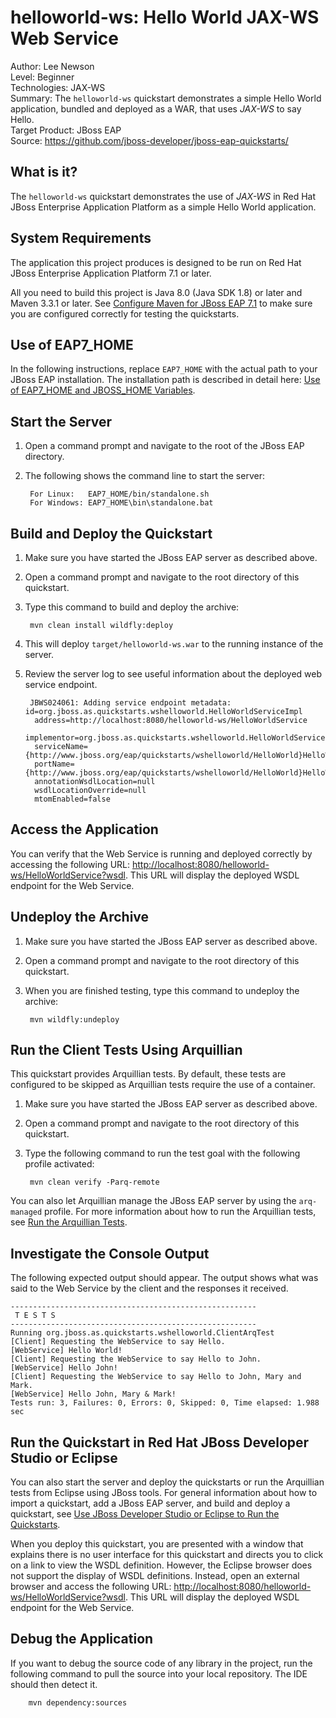 # helloworld-ws: Hello World JAX-WS Web Service



Author: Lee Newson  
Level: Beginner  
Technologies: JAX-WS  
Summary: The `helloworld-ws` quickstart demonstrates a simple Hello World application, bundled and deployed as a WAR, that uses *JAX-WS* to say Hello.  
Target Product: JBoss EAP  
Source: <https://github.com/jboss-developer/jboss-eap-quickstarts/>  

## What is it?


The `helloworld-ws` quickstart demonstrates the use of *JAX-WS* in Red Hat JBoss Enterprise Application Platform as a simple Hello World application.

## System Requirements

The application this project produces is designed to be run on Red Hat JBoss Enterprise Application Platform 7.1 or later.

All you need to build this project is Java 8.0 (Java SDK 1.8) or later and Maven 3.3.1 or later. See [Configure Maven for JBoss EAP 7.1](https://github.com/jboss-developer/jboss-developer-shared-resources/blob/master/guides/CONFIGURE_MAVEN_JBOSS_EAP7.md#configure-maven-to-build-and-deploy-the-quickstarts) to make sure you are configured correctly for testing the quickstarts.


## Use of EAP7_HOME

In the following instructions, replace `EAP7_HOME` with the actual path to your JBoss EAP installation. The installation path is described in detail here: [Use of EAP7_HOME and JBOSS_HOME Variables](https://github.com/jboss-developer/jboss-developer-shared-resources/blob/master/guides/USE_OF_EAP7_HOME.md#use-of-eap_home-and-jboss_home-variables).


## Start the Server

1. Open a command prompt and navigate to the root of the JBoss EAP directory.
2. The following shows the command line to start the server:

        For Linux:   EAP7_HOME/bin/standalone.sh
        For Windows: EAP7_HOME\bin\standalone.bat


## Build and Deploy the Quickstart

1. Make sure you have started the JBoss EAP server as described above.
2. Open a command prompt and navigate to the root directory of this quickstart.
3. Type this command to build and deploy the archive:

        mvn clean install wildfly:deploy

4. This will deploy `target/helloworld-ws.war` to the running instance of the server.
5. Review the server log to see useful information about the deployed web service endpoint.

        JBWS024061: Adding service endpoint metadata: id=org.jboss.as.quickstarts.wshelloworld.HelloWorldServiceImpl
         address=http://localhost:8080/helloworld-ws/HelloWorldService
         implementor=org.jboss.as.quickstarts.wshelloworld.HelloWorldServiceImpl
         serviceName={http://www.jboss.org/eap/quickstarts/wshelloworld/HelloWorld}HelloWorldService
         portName={http://www.jboss.org/eap/quickstarts/wshelloworld/HelloWorld}HelloWorld
         annotationWsdlLocation=null
         wsdlLocationOverride=null
         mtomEnabled=false


## Access the Application

You can verify that the Web Service is running and deployed correctly by accessing the following URL: <http://localhost:8080/helloworld-ws/HelloWorldService?wsdl>. This URL will display the deployed WSDL endpoint for the Web Service.


## Undeploy the Archive

1. Make sure you have started the JBoss EAP server as described above.
2. Open a command prompt and navigate to the root directory of this quickstart.
3. When you are finished testing, type this command to undeploy the archive:

        mvn wildfly:undeploy


## Run the Client Tests Using Arquillian

This quickstart provides Arquillian tests. By default, these tests are configured to be skipped as Arquillian tests require the use of a container.

1. Make sure you have started the JBoss EAP server as described above.
2. Open a command prompt and navigate to the root directory of this quickstart.
3. Type the following command to run the test goal with the following profile activated:

        mvn clean verify -Parq-remote

You can also let Arquillian manage the JBoss EAP server by using the `arq-managed` profile. For more information about how to run the Arquillian tests, see [Run the Arquillian Tests](https://github.com/jboss-developer/jboss-developer-shared-resources/blob/master/guides/RUN_ARQUILLIAN_TESTS.md#run-the-arquillian-tests).

## Investigate the Console Output

The following expected output should appear. The output shows what was said to the Web Service by the client and the responses it received.

    -------------------------------------------------------
     T E S T S
    -------------------------------------------------------
    Running org.jboss.as.quickstarts.wshelloworld.ClientArqTest
    [Client] Requesting the WebService to say Hello.
    [WebService] Hello World!
    [Client] Requesting the WebService to say Hello to John.
    [WebService] Hello John!
    [Client] Requesting the WebService to say Hello to John, Mary and Mark.
    [WebService] Hello John, Mary & Mark!
    Tests run: 3, Failures: 0, Errors: 0, Skipped: 0, Time elapsed: 1.988 sec


## Run the Quickstart in Red Hat JBoss Developer Studio or Eclipse

You can also start the server and deploy the quickstarts or run the Arquillian tests from Eclipse using JBoss tools. For general information about how to import a quickstart, add a JBoss EAP server, and build and deploy a quickstart, see [Use JBoss Developer Studio or Eclipse to Run the Quickstarts](https://github.com/jboss-developer/jboss-developer-shared-resources/blob/master/guides/USE_JBDS.md#use-jboss-developer-studio-or-eclipse-to-run-the-quickstarts).

When you deploy this quickstart, you are presented with a window that explains there is no user interface for this quickstart and directs you to click on a link to view the WSDL definition. However, the Eclipse browser does not support the display of WSDL definitions. Instead, open an external browser and access the following URL: <http://localhost:8080/helloworld-ws/HelloWorldService?wsdl>. This URL will display the deployed WSDL endpoint for the Web Service.

## Debug the Application

If you want to debug the source code of any library in the project, run the following command to pull the source into your local repository. The IDE should then detect it.

        mvn dependency:sources


<!-- Build and Deploy the Quickstart to OpenShift - Coming soon! -->
